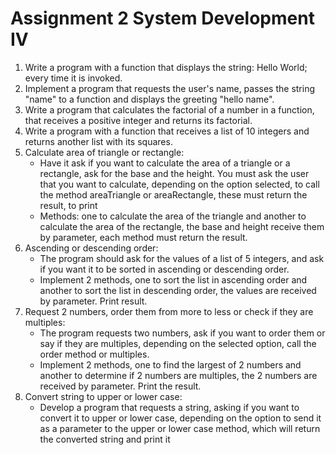 # Assignment 2 System Development IV

1. Write a program with a function that displays the string: Hello World; every time it is invoked.
2. Implement a program that requests the user's name, passes the string "name" to a function and displays the greeting "hello name".
3. Write a program that calculates the factorial of a number in a function, that receives a positive integer and returns its factorial.
4. Write a program with a function that receives a list of 10 integers and returns another list with its squares.
5. Calculate area of triangle or rectangle:
   - Have it ask if you want to calculate the area of a triangle or a rectangle, ask for the base and the height. You must ask the user that you want to calculate, depending on the option selected, to call the method areaTriangle or areaRectangle, these must return the result, to print
   - Methods: one to calculate the area of the triangle and another to calculate the area of the rectangle, the base and height receive them by parameter, each method must return the result.
6. Ascending or descending order:
   - The program should ask for the values of a list of 5 integers, and ask if you want it to be sorted in ascending or descending order.
   - Implement 2 methods, one to sort the list in ascending order and another to sort the list in descending order, the values are received by parameter. Print result.
7. Request 2 numbers, order them from more to less or check if they are multiples:
   - The program requests two numbers, ask if you want to order them or say if they are multiples, depending on the selected option, call the order method or multiples.
   - Implement 2 methods, one to find the largest of 2 numbers and another to determine if 2 numbers are multiples, the 2 numbers are received by parameter. Print the result.
8. Convert string to upper or lower case:
   - Develop a program that requests a string, asking if you want to convert it to upper or lower case, depending on the option to send it as a parameter to the upper or lower case method, which will return the converted string and print it
